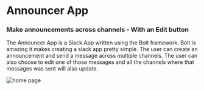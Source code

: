 # Announcer App


### Make announcements across channels - With an Edit button

The Announcer App is a Slack App written using the Bolt framework. Bolt is amazing it makes creating a slack app
pretty simple. The user can create an announcement and send a message across multiple channels. The user can also
choose to edit one of those messages and all the channels where that messages was sent will also update. 

![home page](https://ibb.co/QkWcpHC)

 
